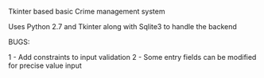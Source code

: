 Tkinter based basic Crime management system 

Uses Python 2.7 and Tkinter along with Sqlite3 to handle the backend

BUGS:

1 - Add constraints to input validation
2 - Some entry fields can be modified for precise value input